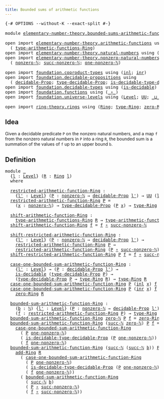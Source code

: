 ```yaml
---
title: Bounded sums of arithmetic functions
---
```


<pre class="Agda"><a id="62" class="Symbol">{-#</a> <a id="66" class="Keyword">OPTIONS</a> <a id="74" class="Pragma">--without-K</a> <a id="86" class="Pragma">--exact-split</a> <a id="100" class="Symbol">#-}</a>

<a id="105" class="Keyword">module</a> <a id="112" href="elementary-number-theory.bounded-sums-arithmetic-functions.html" class="Module">elementary-number-theory.bounded-sums-arithmetic-functions</a> <a id="171" class="Keyword">where</a>

<a id="178" class="Keyword">open</a> <a id="183" class="Keyword">import</a> <a id="190" href="elementary-number-theory.arithmetic-functions.html" class="Module">elementary-number-theory.arithmetic-functions</a> <a id="236" class="Keyword">using</a>
  <a id="244" class="Symbol">(</a> <a id="246" href="elementary-number-theory.arithmetic-functions.html#612" class="Function">type-arithmetic-functions-Ring</a><a id="276" class="Symbol">)</a>
<a id="278" class="Keyword">open</a> <a id="283" class="Keyword">import</a> <a id="290" href="elementary-number-theory.natural-numbers.html" class="Module">elementary-number-theory.natural-numbers</a> <a id="331" class="Keyword">using</a> <a id="337" class="Symbol">(</a><a id="338" href="elementary-number-theory.natural-numbers.html#1458" class="Datatype">ℕ</a><a id="339" class="Symbol">;</a> <a id="341" href="elementary-number-theory.natural-numbers.html#1479" class="InductiveConstructor">zero-ℕ</a><a id="347" class="Symbol">;</a> <a id="349" href="elementary-number-theory.natural-numbers.html#1492" class="InductiveConstructor">succ-ℕ</a><a id="355" class="Symbol">)</a>
<a id="357" class="Keyword">open</a> <a id="362" class="Keyword">import</a> <a id="369" href="elementary-number-theory.nonzero-natural-numbers.html" class="Module">elementary-number-theory.nonzero-natural-numbers</a> <a id="418" class="Keyword">using</a>
  <a id="426" class="Symbol">(</a> <a id="428" href="elementary-number-theory.nonzero-natural-numbers.html#723" class="Function">nonzero-ℕ</a><a id="437" class="Symbol">;</a> <a id="439" href="elementary-number-theory.nonzero-natural-numbers.html#1019" class="Function">succ-nonzero-ℕ</a><a id="453" class="Symbol">;</a> <a id="455" href="elementary-number-theory.nonzero-natural-numbers.html#933" class="Function">one-nonzero-ℕ</a><a id="468" class="Symbol">)</a>

<a id="471" class="Keyword">open</a> <a id="476" class="Keyword">import</a> <a id="483" href="foundation.coproduct-types.html" class="Module">foundation.coproduct-types</a> <a id="510" class="Keyword">using</a> <a id="516" class="Symbol">(</a><a id="517" href="foundation.coproduct-types.html#1239" class="InductiveConstructor">inl</a><a id="520" class="Symbol">;</a> <a id="522" href="foundation.coproduct-types.html#1262" class="InductiveConstructor">inr</a><a id="525" class="Symbol">)</a>
<a id="527" class="Keyword">open</a> <a id="532" class="Keyword">import</a> <a id="539" href="foundation.decidable-propositions.html" class="Module">foundation.decidable-propositions</a> <a id="573" class="Keyword">using</a>
  <a id="581" class="Symbol">(</a> <a id="583" href="foundation.decidable-propositions.html#2018" class="Function">decidable-Prop</a><a id="597" class="Symbol">;</a> <a id="599" href="foundation.decidable-propositions.html#2276" class="Function">type-decidable-Prop</a><a id="618" class="Symbol">;</a> <a id="620" href="foundation.decidable-propositions.html#2506" class="Function">is-decidable-type-decidable-Prop</a><a id="652" class="Symbol">)</a>
<a id="654" class="Keyword">open</a> <a id="659" class="Keyword">import</a> <a id="666" href="foundation.decidable-types.html" class="Module">foundation.decidable-types</a> <a id="693" class="Keyword">using</a> <a id="699" class="Symbol">(</a><a id="700" href="foundation.decidable-types.html#1905" class="Function">is-decidable</a><a id="712" class="Symbol">)</a>
<a id="714" class="Keyword">open</a> <a id="719" class="Keyword">import</a> <a id="726" href="foundation.functions.html" class="Module">foundation.functions</a> <a id="747" class="Keyword">using</a> <a id="753" class="Symbol">(</a><a id="754" href="foundation-core.functions.html#420" class="Function Operator">_∘_</a><a id="757" class="Symbol">)</a>
<a id="759" class="Keyword">open</a> <a id="764" class="Keyword">import</a> <a id="771" href="foundation.universe-levels.html" class="Module">foundation.universe-levels</a> <a id="798" class="Keyword">using</a> <a id="804" class="Symbol">(</a><a id="805" href="Agda.Primitive.html#597" class="Postulate">Level</a><a id="810" class="Symbol">;</a> <a id="812" href="foundation-core.universe-levels.html#235" class="Primitive">UU</a><a id="814" class="Symbol">;</a> <a id="816" href="Agda.Primitive.html#810" class="Primitive Operator">_⊔_</a><a id="819" class="Symbol">)</a>

<a id="822" class="Keyword">open</a> <a id="827" class="Keyword">import</a> <a id="834" href="ring-theory.rings.html" class="Module">ring-theory.rings</a> <a id="852" class="Keyword">using</a> <a id="858" class="Symbol">(</a><a id="859" href="ring-theory.rings.html#2551" class="Function">Ring</a><a id="863" class="Symbol">;</a> <a id="865" href="ring-theory.rings.html#2808" class="Function">type-Ring</a><a id="874" class="Symbol">;</a> <a id="876" href="ring-theory.rings.html#5170" class="Function">zero-Ring</a><a id="885" class="Symbol">;</a> <a id="887" href="ring-theory.rings.html#3153" class="Function">add-Ring</a><a id="895" class="Symbol">)</a>
</pre>
## Idea

Given a decidable predicate `P` on the nonzero natural numbers, and a map `f` from the nonzero natural numbers in `P` into a ring `R`, the bounded sum is a summation of the values of `f` up to an upper bound `b`.

## Definition

<pre class="Agda"><a id="1148" class="Keyword">module</a> <a id="1155" href="elementary-number-theory.bounded-sums-arithmetic-functions.html#1155" class="Module">_</a>
  <a id="1159" class="Symbol">{</a><a id="1160" href="elementary-number-theory.bounded-sums-arithmetic-functions.html#1160" class="Bound">l</a> <a id="1162" class="Symbol">:</a> <a id="1164" href="Agda.Primitive.html#597" class="Postulate">Level</a><a id="1169" class="Symbol">}</a> <a id="1171" class="Symbol">(</a><a id="1172" href="elementary-number-theory.bounded-sums-arithmetic-functions.html#1172" class="Bound">R</a> <a id="1174" class="Symbol">:</a> <a id="1176" href="ring-theory.rings.html#2551" class="Function">Ring</a> <a id="1181" href="elementary-number-theory.bounded-sums-arithmetic-functions.html#1160" class="Bound">l</a><a id="1182" class="Symbol">)</a>
  <a id="1186" class="Keyword">where</a>

  <a id="1195" href="elementary-number-theory.bounded-sums-arithmetic-functions.html#1195" class="Function">restricted-arithmetic-function-Ring</a> <a id="1231" class="Symbol">:</a>
    <a id="1237" class="Symbol">{</a><a id="1238" href="elementary-number-theory.bounded-sums-arithmetic-functions.html#1238" class="Bound">l&#39;</a> <a id="1241" class="Symbol">:</a> <a id="1243" href="Agda.Primitive.html#597" class="Postulate">Level</a><a id="1248" class="Symbol">}</a> <a id="1250" class="Symbol">(</a><a id="1251" href="elementary-number-theory.bounded-sums-arithmetic-functions.html#1251" class="Bound">P</a> <a id="1253" class="Symbol">:</a> <a id="1255" href="elementary-number-theory.nonzero-natural-numbers.html#723" class="Function">nonzero-ℕ</a> <a id="1265" class="Symbol">→</a> <a id="1267" href="foundation.decidable-propositions.html#2018" class="Function">decidable-Prop</a> <a id="1282" href="elementary-number-theory.bounded-sums-arithmetic-functions.html#1238" class="Bound">l&#39;</a><a id="1284" class="Symbol">)</a> <a id="1286" class="Symbol">→</a> <a id="1288" href="foundation-core.universe-levels.html#235" class="Primitive">UU</a> <a id="1291" class="Symbol">(</a><a id="1292" href="elementary-number-theory.bounded-sums-arithmetic-functions.html#1160" class="Bound">l</a> <a id="1294" href="Agda.Primitive.html#810" class="Primitive Operator">⊔</a> <a id="1296" href="elementary-number-theory.bounded-sums-arithmetic-functions.html#1238" class="Bound">l&#39;</a><a id="1298" class="Symbol">)</a>
  <a id="1302" href="elementary-number-theory.bounded-sums-arithmetic-functions.html#1195" class="Function">restricted-arithmetic-function-Ring</a> <a id="1338" href="elementary-number-theory.bounded-sums-arithmetic-functions.html#1338" class="Bound">P</a> <a id="1340" class="Symbol">=</a>
    <a id="1346" class="Symbol">(</a><a id="1347" href="elementary-number-theory.bounded-sums-arithmetic-functions.html#1347" class="Bound">x</a> <a id="1349" class="Symbol">:</a> <a id="1351" href="elementary-number-theory.nonzero-natural-numbers.html#723" class="Function">nonzero-ℕ</a><a id="1360" class="Symbol">)</a> <a id="1362" class="Symbol">→</a> <a id="1364" href="foundation.decidable-propositions.html#2276" class="Function">type-decidable-Prop</a> <a id="1384" class="Symbol">(</a><a id="1385" href="elementary-number-theory.bounded-sums-arithmetic-functions.html#1338" class="Bound">P</a> <a id="1387" href="elementary-number-theory.bounded-sums-arithmetic-functions.html#1347" class="Bound">x</a><a id="1388" class="Symbol">)</a> <a id="1390" class="Symbol">→</a> <a id="1392" href="ring-theory.rings.html#2808" class="Function">type-Ring</a> <a id="1402" href="elementary-number-theory.bounded-sums-arithmetic-functions.html#1172" class="Bound">R</a>

  <a id="1407" href="elementary-number-theory.bounded-sums-arithmetic-functions.html#1407" class="Function">shift-arithmetic-function-Ring</a> <a id="1438" class="Symbol">:</a>
    <a id="1444" href="elementary-number-theory.arithmetic-functions.html#612" class="Function">type-arithmetic-functions-Ring</a> <a id="1475" href="elementary-number-theory.bounded-sums-arithmetic-functions.html#1172" class="Bound">R</a> <a id="1477" class="Symbol">→</a> <a id="1479" href="elementary-number-theory.arithmetic-functions.html#612" class="Function">type-arithmetic-functions-Ring</a> <a id="1510" href="elementary-number-theory.bounded-sums-arithmetic-functions.html#1172" class="Bound">R</a>
  <a id="1514" href="elementary-number-theory.bounded-sums-arithmetic-functions.html#1407" class="Function">shift-arithmetic-function-Ring</a> <a id="1545" href="elementary-number-theory.bounded-sums-arithmetic-functions.html#1545" class="Bound">f</a> <a id="1547" class="Symbol">=</a> <a id="1549" href="elementary-number-theory.bounded-sums-arithmetic-functions.html#1545" class="Bound">f</a> <a id="1551" href="foundation-core.functions.html#420" class="Function Operator">∘</a> <a id="1553" href="elementary-number-theory.nonzero-natural-numbers.html#1019" class="Function">succ-nonzero-ℕ</a>

  <a id="1571" href="elementary-number-theory.bounded-sums-arithmetic-functions.html#1571" class="Function">shift-restricted-arithmetic-function-Ring</a> <a id="1613" class="Symbol">:</a>
    <a id="1619" class="Symbol">{</a><a id="1620" href="elementary-number-theory.bounded-sums-arithmetic-functions.html#1620" class="Bound">l&#39;</a> <a id="1623" class="Symbol">:</a> <a id="1625" href="Agda.Primitive.html#597" class="Postulate">Level</a><a id="1630" class="Symbol">}</a> <a id="1632" class="Symbol">(</a><a id="1633" href="elementary-number-theory.bounded-sums-arithmetic-functions.html#1633" class="Bound">P</a> <a id="1635" class="Symbol">:</a> <a id="1637" href="elementary-number-theory.nonzero-natural-numbers.html#723" class="Function">nonzero-ℕ</a> <a id="1647" class="Symbol">→</a> <a id="1649" href="foundation.decidable-propositions.html#2018" class="Function">decidable-Prop</a> <a id="1664" href="elementary-number-theory.bounded-sums-arithmetic-functions.html#1620" class="Bound">l&#39;</a><a id="1666" class="Symbol">)</a> <a id="1668" class="Symbol">→</a>
    <a id="1674" href="elementary-number-theory.bounded-sums-arithmetic-functions.html#1195" class="Function">restricted-arithmetic-function-Ring</a> <a id="1710" href="elementary-number-theory.bounded-sums-arithmetic-functions.html#1633" class="Bound">P</a> <a id="1712" class="Symbol">→</a>
    <a id="1718" href="elementary-number-theory.bounded-sums-arithmetic-functions.html#1195" class="Function">restricted-arithmetic-function-Ring</a> <a id="1754" class="Symbol">(</a><a id="1755" href="elementary-number-theory.bounded-sums-arithmetic-functions.html#1633" class="Bound">P</a> <a id="1757" href="foundation-core.functions.html#420" class="Function Operator">∘</a> <a id="1759" href="elementary-number-theory.nonzero-natural-numbers.html#1019" class="Function">succ-nonzero-ℕ</a><a id="1773" class="Symbol">)</a>
  <a id="1777" href="elementary-number-theory.bounded-sums-arithmetic-functions.html#1571" class="Function">shift-restricted-arithmetic-function-Ring</a> <a id="1819" href="elementary-number-theory.bounded-sums-arithmetic-functions.html#1819" class="Bound">P</a> <a id="1821" href="elementary-number-theory.bounded-sums-arithmetic-functions.html#1821" class="Bound">f</a> <a id="1823" class="Symbol">=</a> <a id="1825" href="elementary-number-theory.bounded-sums-arithmetic-functions.html#1821" class="Bound">f</a> <a id="1827" href="foundation-core.functions.html#420" class="Function Operator">∘</a> <a id="1829" href="elementary-number-theory.nonzero-natural-numbers.html#1019" class="Function">succ-nonzero-ℕ</a>

  <a id="1847" href="elementary-number-theory.bounded-sums-arithmetic-functions.html#1847" class="Function">case-one-bounded-sum-arithmetic-function-Ring</a> <a id="1893" class="Symbol">:</a>
    <a id="1899" class="Symbol">{</a><a id="1900" href="elementary-number-theory.bounded-sums-arithmetic-functions.html#1900" class="Bound">l&#39;</a> <a id="1903" class="Symbol">:</a> <a id="1905" href="Agda.Primitive.html#597" class="Postulate">Level</a><a id="1910" class="Symbol">}</a> <a id="1912" class="Symbol">→</a> <a id="1914" class="Symbol">(</a><a id="1915" href="elementary-number-theory.bounded-sums-arithmetic-functions.html#1915" class="Bound">P</a> <a id="1917" class="Symbol">:</a> <a id="1919" href="foundation.decidable-propositions.html#2018" class="Function">decidable-Prop</a> <a id="1934" href="elementary-number-theory.bounded-sums-arithmetic-functions.html#1900" class="Bound">l&#39;</a><a id="1936" class="Symbol">)</a> <a id="1938" class="Symbol">→</a>
    <a id="1944" href="foundation.decidable-types.html#1905" class="Function">is-decidable</a> <a id="1957" class="Symbol">(</a><a id="1958" href="foundation.decidable-propositions.html#2276" class="Function">type-decidable-Prop</a> <a id="1978" href="elementary-number-theory.bounded-sums-arithmetic-functions.html#1915" class="Bound">P</a><a id="1979" class="Symbol">)</a> <a id="1981" class="Symbol">→</a>
    <a id="1987" class="Symbol">(</a><a id="1988" href="foundation.decidable-propositions.html#2276" class="Function">type-decidable-Prop</a> <a id="2008" href="elementary-number-theory.bounded-sums-arithmetic-functions.html#1915" class="Bound">P</a> <a id="2010" class="Symbol">→</a> <a id="2012" href="ring-theory.rings.html#2808" class="Function">type-Ring</a> <a id="2022" href="elementary-number-theory.bounded-sums-arithmetic-functions.html#1172" class="Bound">R</a><a id="2023" class="Symbol">)</a> <a id="2025" class="Symbol">→</a> <a id="2027" href="ring-theory.rings.html#2808" class="Function">type-Ring</a> <a id="2037" href="elementary-number-theory.bounded-sums-arithmetic-functions.html#1172" class="Bound">R</a>
  <a id="2041" href="elementary-number-theory.bounded-sums-arithmetic-functions.html#1847" class="Function">case-one-bounded-sum-arithmetic-function-Ring</a> <a id="2087" href="elementary-number-theory.bounded-sums-arithmetic-functions.html#2087" class="Bound">P</a> <a id="2089" class="Symbol">(</a><a id="2090" href="foundation.coproduct-types.html#1239" class="InductiveConstructor">inl</a> <a id="2094" href="elementary-number-theory.bounded-sums-arithmetic-functions.html#2094" class="Bound">x</a><a id="2095" class="Symbol">)</a> <a id="2097" href="elementary-number-theory.bounded-sums-arithmetic-functions.html#2097" class="Bound">f</a> <a id="2099" class="Symbol">=</a> <a id="2101" href="elementary-number-theory.bounded-sums-arithmetic-functions.html#2097" class="Bound">f</a> <a id="2103" href="elementary-number-theory.bounded-sums-arithmetic-functions.html#2094" class="Bound">x</a>
  <a id="2107" href="elementary-number-theory.bounded-sums-arithmetic-functions.html#1847" class="Function">case-one-bounded-sum-arithmetic-function-Ring</a> <a id="2153" href="elementary-number-theory.bounded-sums-arithmetic-functions.html#2153" class="Bound">P</a> <a id="2155" class="Symbol">(</a><a id="2156" href="foundation.coproduct-types.html#1262" class="InductiveConstructor">inr</a> <a id="2160" href="elementary-number-theory.bounded-sums-arithmetic-functions.html#2160" class="Bound">x</a><a id="2161" class="Symbol">)</a> <a id="2163" href="elementary-number-theory.bounded-sums-arithmetic-functions.html#2163" class="Bound">f</a> <a id="2165" class="Symbol">=</a>
    <a id="2171" href="ring-theory.rings.html#5170" class="Function">zero-Ring</a> <a id="2181" href="elementary-number-theory.bounded-sums-arithmetic-functions.html#1172" class="Bound">R</a>

  <a id="2186" href="elementary-number-theory.bounded-sums-arithmetic-functions.html#2186" class="Function">bounded-sum-arithmetic-function-Ring</a> <a id="2223" class="Symbol">:</a>
    <a id="2229" class="Symbol">(</a><a id="2230" href="elementary-number-theory.bounded-sums-arithmetic-functions.html#2230" class="Bound">b</a> <a id="2232" class="Symbol">:</a> <a id="2234" href="elementary-number-theory.natural-numbers.html#1458" class="Datatype">ℕ</a><a id="2235" class="Symbol">)</a> <a id="2237" class="Symbol">{</a><a id="2238" href="elementary-number-theory.bounded-sums-arithmetic-functions.html#2238" class="Bound">l&#39;</a> <a id="2241" class="Symbol">:</a> <a id="2243" href="Agda.Primitive.html#597" class="Postulate">Level</a><a id="2248" class="Symbol">}</a> <a id="2250" class="Symbol">(</a><a id="2251" href="elementary-number-theory.bounded-sums-arithmetic-functions.html#2251" class="Bound">P</a> <a id="2253" class="Symbol">:</a> <a id="2255" href="elementary-number-theory.nonzero-natural-numbers.html#723" class="Function">nonzero-ℕ</a> <a id="2265" class="Symbol">→</a> <a id="2267" href="foundation.decidable-propositions.html#2018" class="Function">decidable-Prop</a> <a id="2282" href="elementary-number-theory.bounded-sums-arithmetic-functions.html#2238" class="Bound">l&#39;</a><a id="2284" class="Symbol">)</a>
    <a id="2290" class="Symbol">(</a><a id="2291" href="elementary-number-theory.bounded-sums-arithmetic-functions.html#2291" class="Bound">f</a> <a id="2293" class="Symbol">:</a> <a id="2295" href="elementary-number-theory.bounded-sums-arithmetic-functions.html#1195" class="Function">restricted-arithmetic-function-Ring</a> <a id="2331" href="elementary-number-theory.bounded-sums-arithmetic-functions.html#2251" class="Bound">P</a><a id="2332" class="Symbol">)</a> <a id="2334" class="Symbol">→</a> <a id="2336" href="ring-theory.rings.html#2808" class="Function">type-Ring</a> <a id="2346" href="elementary-number-theory.bounded-sums-arithmetic-functions.html#1172" class="Bound">R</a>
  <a id="2350" href="elementary-number-theory.bounded-sums-arithmetic-functions.html#2186" class="Function">bounded-sum-arithmetic-function-Ring</a> <a id="2387" href="elementary-number-theory.natural-numbers.html#1479" class="InductiveConstructor">zero-ℕ</a> <a id="2394" href="elementary-number-theory.bounded-sums-arithmetic-functions.html#2394" class="Bound">P</a> <a id="2396" href="elementary-number-theory.bounded-sums-arithmetic-functions.html#2396" class="Bound">f</a> <a id="2398" class="Symbol">=</a> <a id="2400" href="ring-theory.rings.html#5170" class="Function">zero-Ring</a> <a id="2410" href="elementary-number-theory.bounded-sums-arithmetic-functions.html#1172" class="Bound">R</a>
  <a id="2414" href="elementary-number-theory.bounded-sums-arithmetic-functions.html#2186" class="Function">bounded-sum-arithmetic-function-Ring</a> <a id="2451" class="Symbol">(</a><a id="2452" href="elementary-number-theory.natural-numbers.html#1492" class="InductiveConstructor">succ-ℕ</a> <a id="2459" href="elementary-number-theory.natural-numbers.html#1479" class="InductiveConstructor">zero-ℕ</a><a id="2465" class="Symbol">)</a> <a id="2467" href="elementary-number-theory.bounded-sums-arithmetic-functions.html#2467" class="Bound">P</a> <a id="2469" href="elementary-number-theory.bounded-sums-arithmetic-functions.html#2469" class="Bound">f</a> <a id="2471" class="Symbol">=</a>
    <a id="2477" href="elementary-number-theory.bounded-sums-arithmetic-functions.html#1847" class="Function">case-one-bounded-sum-arithmetic-function-Ring</a>
      <a id="2529" class="Symbol">(</a> <a id="2531" href="elementary-number-theory.bounded-sums-arithmetic-functions.html#2467" class="Bound">P</a> <a id="2533" href="elementary-number-theory.nonzero-natural-numbers.html#933" class="Function">one-nonzero-ℕ</a><a id="2546" class="Symbol">)</a>
      <a id="2554" class="Symbol">(</a> <a id="2556" href="foundation.decidable-propositions.html#2506" class="Function">is-decidable-type-decidable-Prop</a> <a id="2589" class="Symbol">(</a><a id="2590" href="elementary-number-theory.bounded-sums-arithmetic-functions.html#2467" class="Bound">P</a> <a id="2592" href="elementary-number-theory.nonzero-natural-numbers.html#933" class="Function">one-nonzero-ℕ</a><a id="2605" class="Symbol">))</a>
      <a id="2614" class="Symbol">(</a> <a id="2616" href="elementary-number-theory.bounded-sums-arithmetic-functions.html#2469" class="Bound">f</a> <a id="2618" href="elementary-number-theory.nonzero-natural-numbers.html#933" class="Function">one-nonzero-ℕ</a><a id="2631" class="Symbol">)</a>
  <a id="2635" href="elementary-number-theory.bounded-sums-arithmetic-functions.html#2186" class="Function">bounded-sum-arithmetic-function-Ring</a> <a id="2672" class="Symbol">(</a><a id="2673" href="elementary-number-theory.natural-numbers.html#1492" class="InductiveConstructor">succ-ℕ</a> <a id="2680" class="Symbol">(</a><a id="2681" href="elementary-number-theory.natural-numbers.html#1492" class="InductiveConstructor">succ-ℕ</a> <a id="2688" href="elementary-number-theory.bounded-sums-arithmetic-functions.html#2688" class="Bound">b</a><a id="2689" class="Symbol">))</a> <a id="2692" href="elementary-number-theory.bounded-sums-arithmetic-functions.html#2692" class="Bound">P</a> <a id="2694" href="elementary-number-theory.bounded-sums-arithmetic-functions.html#2694" class="Bound">f</a> <a id="2696" class="Symbol">=</a>
    <a id="2702" href="ring-theory.rings.html#3153" class="Function">add-Ring</a> <a id="2711" href="elementary-number-theory.bounded-sums-arithmetic-functions.html#1172" class="Bound">R</a>
      <a id="2719" class="Symbol">(</a> <a id="2721" href="elementary-number-theory.bounded-sums-arithmetic-functions.html#1847" class="Function">case-one-bounded-sum-arithmetic-function-Ring</a>
        <a id="2775" class="Symbol">(</a> <a id="2777" href="elementary-number-theory.bounded-sums-arithmetic-functions.html#2692" class="Bound">P</a> <a id="2779" href="elementary-number-theory.nonzero-natural-numbers.html#933" class="Function">one-nonzero-ℕ</a><a id="2792" class="Symbol">)</a>
        <a id="2802" class="Symbol">(</a> <a id="2804" href="foundation.decidable-propositions.html#2506" class="Function">is-decidable-type-decidable-Prop</a> <a id="2837" class="Symbol">(</a><a id="2838" href="elementary-number-theory.bounded-sums-arithmetic-functions.html#2692" class="Bound">P</a> <a id="2840" href="elementary-number-theory.nonzero-natural-numbers.html#933" class="Function">one-nonzero-ℕ</a><a id="2853" class="Symbol">))</a>
        <a id="2864" class="Symbol">(</a> <a id="2866" href="elementary-number-theory.bounded-sums-arithmetic-functions.html#2694" class="Bound">f</a> <a id="2868" href="elementary-number-theory.nonzero-natural-numbers.html#933" class="Function">one-nonzero-ℕ</a><a id="2881" class="Symbol">))</a>
      <a id="2890" class="Symbol">(</a> <a id="2892" href="elementary-number-theory.bounded-sums-arithmetic-functions.html#2186" class="Function">bounded-sum-arithmetic-function-Ring</a>
        <a id="2937" class="Symbol">(</a> <a id="2939" href="elementary-number-theory.natural-numbers.html#1492" class="InductiveConstructor">succ-ℕ</a> <a id="2946" href="elementary-number-theory.bounded-sums-arithmetic-functions.html#2688" class="Bound">b</a><a id="2947" class="Symbol">)</a>
        <a id="2957" class="Symbol">(</a> <a id="2959" href="elementary-number-theory.bounded-sums-arithmetic-functions.html#2692" class="Bound">P</a> <a id="2961" href="foundation-core.functions.html#420" class="Function Operator">∘</a> <a id="2963" href="elementary-number-theory.nonzero-natural-numbers.html#1019" class="Function">succ-nonzero-ℕ</a><a id="2977" class="Symbol">)</a>
        <a id="2987" class="Symbol">(</a> <a id="2989" href="elementary-number-theory.bounded-sums-arithmetic-functions.html#2694" class="Bound">f</a> <a id="2991" href="foundation-core.functions.html#420" class="Function Operator">∘</a> <a id="2993" href="elementary-number-theory.nonzero-natural-numbers.html#1019" class="Function">succ-nonzero-ℕ</a><a id="3007" class="Symbol">))</a>
</pre>